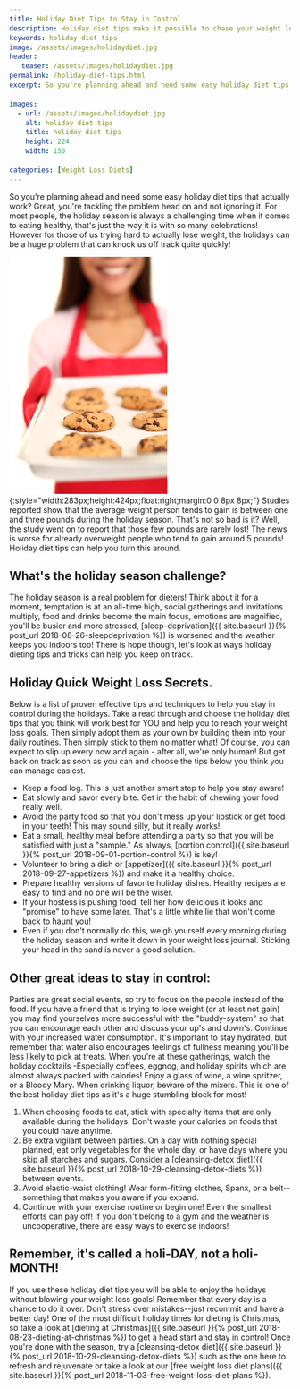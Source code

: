 ```yaml
---
title: Holiday Diet Tips to Stay in Control
description: Holiday diet tips make it possible to chase your weight loss goals in the indulgent holiday season! The holidays don't have to ruin your weight loss plans, here's how you can stay in control
keywords: holiday diet tips
image: /assets/images/holidaydiet.jpg
header:
   teaser: /assets/images/holidaydiet.jpg
permalink: /holiday-diet-tips.html
excerpt: So you're planning ahead and need some easy holiday diet tips that actually work? Great, you're tackling the problem head on and not ignoring it.

images:
  - url: /assets/images/holidaydiet.jpg
    alt: holiday diet tips
    title: holiday diet tips
    height: 224
    width: 150

categories: [Weight Loss Diets]
---
```


So you're planning ahead and need some easy holiday diet tips that actually work? Great, you're tackling the problem head on and not ignoring it. For most people, the holiday season is always a challenging time when it comes to eating healthy, that's just the way it is with so many celebrations! However for those of us trying hard to actually lose weight, the holidays can be a huge problem that can knock us off track quite quickly!

![holiday diet tips](/assets/images/holidaydiet.jpg){:style="width:283px;height:424px;float:right;margin:0 0 8px 8px;"}
Studies reported show that the average weight person tends to gain is between one and three pounds during the holiday season. That's not so bad is it? Well, the study went on to report that those few pounds are rarely lost! The news is worse for already overweight people who tend to gain around 5 pounds! Holiday diet tips can help you turn this around.

## What's the holiday season challenge?

The holiday season is a real problem for dieters! Think about it for a moment, temptation is at an all-time high, social gatherings and invitations multiply, food and drinks become the main focus, emotions are magnified, you'll be busier and more stressed, [sleep-deprivation]({{ site.baseurl }}{% post_url 2018-08-26-sleepdeprivation %}) is worsened and the weather keeps you indoors too! There is hope though, let's look at ways holiday dieting tips and tricks can help you keep on track.

## Holiday Quick Weight Loss Secrets.
Below is a list of proven effective tips and techniques to help you stay in control during the holidays. Take a read through and choose the holiday diet tips that you think will work best for YOU and help you to reach your weight loss goals. Then simply adopt them as your own by building them into your daily routines. Then simply stick to them no matter what! Of course, you can expect to slip up every now and again - after all, we're only human! But get back on track as soon as you can and choose the tips below you think you can manage easiest.

* Keep a food log. This is just another smart step to help you stay aware!
* Eat slowly and savor every bite. Get in the habit of chewing your food really well.
* Avoid the party food so that you don't mess up your lipstick or get food in your teeth! This may sound silly, but it really works!
* Eat a small, healthy meal before attending a party so that you will be satisfied with just a "sample." As always, [portion control]({{ site.baseurl }}{% post_url 2018-09-01-portion-control %}) is key!
* Volunteer to bring a dish or [appetizer]({{ site.baseurl }}{% post_url 2018-09-27-appetizers %}) and make it a healthy choice.
* Prepare healthy versions of favorite holiday dishes. Healthy recipes are easy to find and no one will be the wiser.
* If your hostess is pushing food, tell her how delicious it looks and "promise" to have some later. That's a little white lie that won't come back to haunt you!
* Even if you don't normally do this, weigh yourself every morning during the holiday season and write it down in your weight loss journal. Sticking your head in the sand is never a good solution.

## Other great ideas to stay in control:
Parties are great social events, so try to focus on the people instead of the food. If you have a friend that is trying to lose weight (or at least not gain) you may find yourselves more successful with the "buddy-system" so that you can encourage each other and discuss your up's and down's. Continue with your increased water consumption. It's important to stay hydrated, but remember that water also encourages feelings of fullness meaning you'll be less likely to pick at treats. When you're at these gatherings, watch the holiday cocktails -Especially coffees, eggnog, and holiday spirits which are almost always packed with calories! Enjoy a glass of wine, a wine spritzer, or a Bloody Mary. When drinking liquor, beware of the mixers. This is one of the best holiday diet tips as it's a huge stumbling block for most!

1. When choosing foods to eat, stick with specialty items that are only available during the holidays. Don't waste your calories on foods that you could have anytime.
2. Be extra vigilant between parties. On a day with nothing special planned, eat only vegetables for the whole day, or have days where you skip all starches and sugars. Consider a [cleansing-detox diet]({{ site.baseurl }}{% post_url 2018-10-29-cleansing-detox-diets %}) between events.
3. Avoid elastic-waist clothing! Wear form-fitting clothes, Spanx, or a belt--something that makes you aware if you expand.
4. Continue with your exercise routine or begin one! Even the smallest efforts can pay off! If you don't belong to a gym and the weather is uncooperative, there are easy ways to exercise indoors!

## Remember, it's called a holi-DAY, not a holi-MONTH!
If you use these holiday diet tips you will be able to enjoy the holidays without blowing your weight loss goals! Remember that every day is a chance to do it over. Don't stress over mistakes--just recommit and have a better day! One of the most difficult holiday times for dieting is Christmas, so take a look at [dieting at Christmas]({{ site.baseurl }}{% post_url 2018-08-23-dieting-at-christmas %}) to get a head start and stay in control! Once you're done with the season, try a [cleansing-detox diet]({{ site.baseurl }}{% post_url 2018-10-29-cleansing-detox-diets %}) such as the one here to refresh and rejuvenate or take a look at our [free weight loss diet plans]({{ site.baseurl }}{% post_url 2018-11-03-free-weight-loss-diet-plans %}).